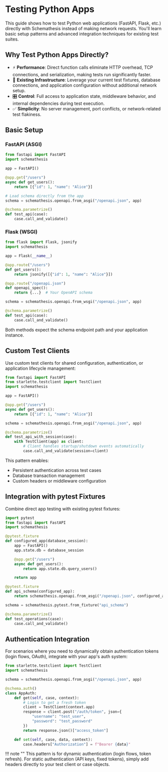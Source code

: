 # Testing Python Apps

This guide shows how to test Python web applications (FastAPI, Flask, etc.) directly with Schemathesis instead of making network requests. You'll learn basic setup patterns and advanced integration techniques for existing test suites.

## Why Test Python Apps Directly?

- ⚡ **Performance**: Direct function calls eliminate HTTP overhead, TCP connections, and serialization, making tests run significantly faster.
- 🔧 **Existing Infrastructure**: Leverage your current test fixtures, database connections, and application configuration without additional network setup.
- 🎛️ **Control**: Full access to application state, middleware behavior, and internal dependencies during test execution.
- ✅ **Simplicity**: No server management, port conflicts, or network-related test flakiness.

## Basic Setup

### FastAPI (ASGI)

```python
from fastapi import FastAPI
import schemathesis

app = FastAPI()

@app.get("/users")
async def get_users():
    return [{"id": 1, "name": "Alice"}]

# Load schema directly from the app
schema = schemathesis.openapi.from_asgi("/openapi.json", app)

@schema.parametrize()
def test_api(case):
    case.call_and_validate()
```

### Flask (WSGI)

```python
from flask import Flask, jsonify
import schemathesis

app = Flask(__name__)

@app.route("/users")
def get_users():
    return jsonify([{"id": 1, "name": "Alice"}])

@app.route("/openapi.json")
def openapi_spec():
    return {...}  # Your OpenAPI schema

schema = schemathesis.openapi.from_wsgi("/openapi.json", app)

@schema.parametrize()
def test_api(case):
    case.call_and_validate()
```

Both methods expect the schema endpoint path and your application instance.

## Custom Test Clients

Use custom test clients for shared configuration, authentication, or application lifecycle management:

```python
from fastapi import FastAPI
from starlette.testclient import TestClient
import schemathesis

app = FastAPI()

@app.get("/users")
async def get_users():
    return [{"id": 1, "name": "Alice"}]

schema = schemathesis.openapi.from_asgi("/openapi.json", app)

@schema.parametrize()
def test_api_with_session(case):
    with TestClient(app) as client:
        # Client handles startup/shutdown events automatically
        case.call_and_validate(session=client)
```

This pattern enables:

- Persistent authentication across test cases
- Database transaction management
- Custom headers or middleware configuration

## Integration with pytest Fixtures

Combine direct app testing with existing pytest fixtures:

```python
import pytest
from fastapi import FastAPI
import schemathesis

@pytest.fixture
def configured_app(database_session):
    app = FastAPI()
    app.state.db = database_session

    @app.get("/users")
    async def get_users():
        return app.state.db.query_users()

    return app

@pytest.fixture
def api_schema(configured_app):
    return schemathesis.openapi.from_asgi("/openapi.json", configured_app)

schema = schemathesis.pytest.from_fixture("api_schema")

@schema.parametrize()
def test_operations(case):
    case.call_and_validate()
```

## Authentication Integration

For scenarios where you need to dynamically obtain authentication tokens (login flows, OAuth), integrate with your app's auth system:

```python
from starlette.testclient import TestClient
import schemathesis

schema = schemathesis.openapi.from_asgi("/openapi.json", app)

@schema.auth()
class AppAuth:
    def get(self, case, context):
        # Login to get a fresh token
        client = TestClient(context.app)
        response = client.post("/auth/token", json={
            "username": "test_user", 
            "password": "test_password"
        })
        return response.json()["access_token"]

    def set(self, case, data, context):
        case.headers["Authorization"] = f"Bearer {data}"
```

!!! note ""
    This pattern is for dynamic authentication (login flows, token refresh). For static authentication (API keys, fixed tokens), simply add headers directly to your test client or case objects.
